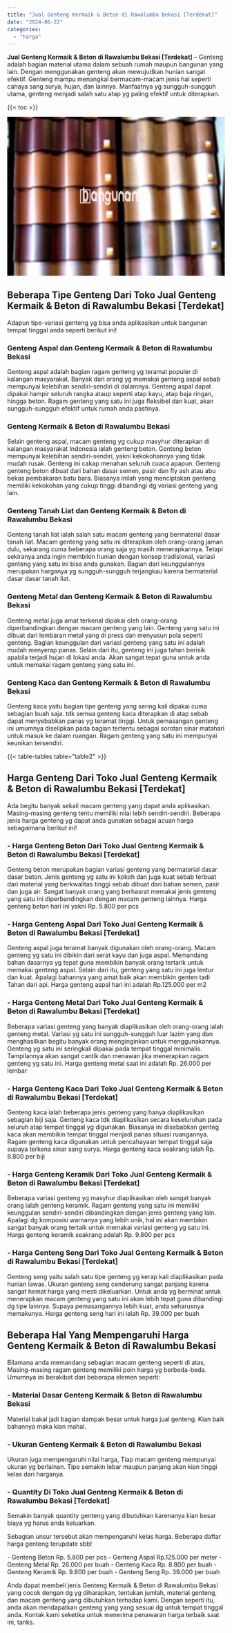 ```yaml
---
title: "Jual Genteng Kermaik & Beton di Rawalumbu Bekasi [Terdekat]"
date: "2024-06-22"
categories: 
  - "harga"
---
```


**Jual Genteng Kermaik & Beton di Rawalumbu Bekasi \[Terdekat\]** – Genteng adalah bagian material utama dalam sebuah rumah maupun bangunan yang lain. Dengan menggunakan genteng akan mewujudkan hunian sangat efektif. Genteng mampu menangkal bermacam-macam jenis hal seperti cahaya sang surya, hujan, dan lainnya. Manfaatnya yg sungguh-sungguh utama, genteng menjadi salah satu atap yg paling efektif untuk diterapkan.

{{< toc >}}

![Jual Genteng Kermaik & Beton di Rawalumbu Bekasi [Terdekat]](/images/genteng-minimalis-murah13.png)

## Beberapa Tipe Genteng Dari Toko Jual Genteng Kermaik & Beton di Rawalumbu Bekasi \[Terdekat\]

Adapun tipe-variasi genteng yg bisa anda aplikasikan untuk bangunan tempat tinggal anda seperti berikut ini!

### Genteng Aspal dan Genteng Kermaik & Beton di Rawalumbu Bekasi

Genteng aspal adalah bagian ragam genteng yg teramat populer di kalangan masyarakat. Banyak dari orang yg memakai genteng aspal sebab mempunyai kelebihan sendiri-sendiri di dalamnya. Genteng aspal dapat dipakai hampir seluruh rangka ataup seperti atap kayu, atap baja ringan, hingga beton. Ragam genteng yang satu ini juga fleksibel dan kuat, akan sungguh-sungguh efektif untuk rumah anda pastinya.

### Genteng Kermaik & Beton di Rawalumbu Bekasi

Selain genteng aspal, macam genteng yg cukup masyhur diterapkan di kalangan masyarakat Indonesia ialah genteng beton. Genteng beton mempunyai kelebihan sendiri-sendiri, yakni kekokohannya yang tidak mudah rusak. Genteng ini cakap menahan seluruh cuaca apapun. Genteng genteng beton dibuat dari bahan dasar semen, pasir dan fly ash atau abu bekas pembakaran batu bara. Biasanya inilah yang menciptakan genteng memiliki kekokohan yang cukup tinggi dibandingi dg variasi genteng yang lain.

### Genteng Tanah Liat dan Genteng Kermaik & Beton di Rawalumbu Bekasi

Genteng tanah liat ialah salah satu macam genteng yang bermaterial dasar tanah liat. Macam genteng yang satu ini diterapkan oleh orang-orang jaman dulu, sekarang cuma beberapa orang saja yg masih menerapkannya. Tetapi sekiranya anda ingin membikin hunian dengan konsep tradisional, variasi genteng yang satu ini bisa anda gunakan. Bagian dari keunggulannya merupakan harganya yg sungguh-sungguh terjangkau karena bermaterial dasar dasar tanah liat.

### Genteng Metal dan Genteng Kermaik & Beton di Rawalumbu Bekasi

Genteng metal juga amat terkenal dipakai oleh orang-orang diperbandingkan dengan macam genteng yang lain. Genteng yang satu ini dibuat dari lembaran metal yang di press dan menyusun pola seperti genteng. Bagian keunggulan dari variasi genteng yang satu ini adalah mudah menyerap panas. Selain dari itu, genteng ini juga tahan berisik apabila terjadi hujan di lokasi anda. Akan sangat tepat guna untuk anda untuk memakai ragam genteng yang satu ini.

### Genteng Kaca dan Genteng Kermaik & Beton di Rawalumbu Bekasi

Genteng kaca yaitu bagian tipe genteng yang sering kali dipakai cuma sebagian buah saja. tdk semua genteng kaca diterapkan di atap sebab dapat menyebabkan panas yg teramat tinggi. Untuk pemasangan genteng ini umumnya diselipkan pada bagian tertentu sebagai sorotan sinar matahari untuk masuk ke dalam ruangan. Ragam genteng yang satu ini mempunyai keunikan tersendiri.

{{< table-tables table="table2" >}}

## Harga Genteng Dari Toko Jual Genteng Kermaik & Beton di Rawalumbu Bekasi \[Terdekat\]

Ada begitu banyak sekali macam genteng yang dapat anda aplikasikan. Masing-masing genteng tentu memiliki nilai lebih sendiri-sendiri. Beberapa jenis harga genteng yg dapat anda gunakan sebagai acuan harga sebagaimana berikut ini!

### \- Harga Genteng Beton Dari Toko Jual Genteng Kermaik & Beton di Rawalumbu Bekasi \[Terdekat\]

Genteng beton merupakan bagian variasi genteng yang bermaterial dasar dasar beton. Jenis genteng yg satu ini kokoh dan juga kuat sebab terbuat dari material yang berkwalitas tinggi sebab dibuat dari bahan semen, pasir dan juga air. Sangat banyak orang yang berhasrat memakai jenis genteng yang satu ini diperbandingkan dengan macam genteng lainnya. Harga genteng beton hari ini yakni Rp. 5.800 per pcs

### \- Harga Genteng Aspal Dari Toko Jual Genteng Kermaik & Beton di Rawalumbu Bekasi \[Terdekat\]

Genteng aspal juga teramat banyak digunakan oleh orang-orang. Macam genteng yg satu ini dibikin dari serat kayu dan juga aspal. Memandang bahan dasarnya yg tepat guna membikin banyak orang tertarik untuk memakai genteng aspal. Selain dari itu, genteng yang satu ini juga lentur dan kuat. Apalagi bahannya yang amat baik akan membikin genten tadi Tahan dari api. Harga genteng aspal hari ini adalah Rp.125.000 per m2

### \- Harga Genteng Metal Dari Toko Jual Genteng Kermaik & Beton di Rawalumbu Bekasi \[Terdekat\]

Beberapa variasi genteng yang banyak diaplikasikan oleh orang-orang ialah genteng metal. Variasi yg satu ini sungguh-sungguh luar lazim yang dan menghasilkan begitu banyak orang menginginkan untuk menggunakannya. Genteng yg satu ini seringkali dipakai pada tempat tinggal minimalis. Tampilannya akan sangat cantik dan menawan jika menerapkan ragam genteng yg satu ini. Harga genteng metal saat ini adalah Rp. 26.000 per lembar

### \- Harga Genteng Kaca Dari Toko Jual Genteng Kermaik & Beton di Rawalumbu Bekasi \[Terdekat\]

Genteng kaca ialah beberapa jenis genteng yang hanya diaplikasikan sebagian biji saja. Genteng kaca tdk diaplikasikan secara keseluruhan pada seluruh atap tempat tinggal yg digunakan. Biasanya ini disebabkan genteg kaca akan membikin tempat tinggal menjadi panas situasi ruangannya. Ragam genteng kaca digunakan untuk pencahayaan tempat tinggal saja supaya terkena sinar sang surya. Harga genteng kaca seakrang ialah Rp. 8.800 per biji

### \- Harga Genteng Keramik Dari Toko Jual Genteng Kermaik & Beton di Rawalumbu Bekasi \[Terdekat\]

Beberapa variasi genteng yg masyhur diaplikasikan oleh sangat banyak orang ialah genteng keramik. Ragam genteng yang satu ini memiliki keunggulan sendiri-sendiri dibandingkan dengan jenis genteng yang lain. Apalagi dg komposisi warnanya yang lebih unik, hal ini akan membikin sangat banyak orang tertaik untuk memakai variasi genteng yg satu ini. Harga genteng keramik seakrang adalah Rp. 9.800 per pcs

### \- Harga Genteng Seng Dari Toko Jual Genteng Kermaik & Beton di Rawalumbu Bekasi \[Terdekat\]

Genteng seng yaitu salah satu tipe genteng yg kerap kali diaplikasikan pada hunian lawas. Ukuran genteng seng cenderung sangat panjang karena sangat hemat harga yang mesti dikeluarkan. Untuk anda yg berminat untuk menerapkan macam genteng yang satu ini akan lebih tepat guna dibandingi dg tipe lainnya. Supaya pemasangannya lebih kuat, anda seharusnya memakunya. Harga genteng seng hari ini ialah Rp. 39.000 per buah

## Beberapa Hal Yang Mempengaruhi Harga Genteng Kermaik & Beton di Rawalumbu Bekasi

Bilamana anda memandang sebagian macam genteng seperti di atas, Masing-masing ragam genteng memiliki poin harga yg berbeda-beda. Umumnya ini berakibat dari beberapa elemen seperti:

### \- Material Dasar Genteng Kermaik & Beton di Rawalumbu Bekasi

Material bakal jadi bagian dampak besar untuk harga jual genteng. Kian baik bahannya maka kian mahal.

### \- Ukuran Genteng Kermaik & Beton di Rawalumbu Bekasi

Ukuran juga mempengaruhi nilai harga, Tiap macam genteng mempunyai ukuran yg berlainan. Tipe semakin lebar maupun panjang akan kian tinggi kelas dari harganya.

### \- Quantity Di Toko Jual Genteng Kermaik & Beton di Rawalumbu Bekasi \[Terdekat\]

Semakin banyak quantity genteng yang dibutuhkan karenanya kian besar biaya yg harus anda keluarkan.

Sebagian unsur tersebut akan mempengaruhi kelas harga. Beberapa daftar harga genteng terupdate sbb!

\- Genteng Beton Rp. 5.800 per pcs - Genteng Aspal Rp.125.000 per meter - Genteng Metal Rp. 26.000 per buah - Genteng Kaca Rp. 8.800 per buah - Genteng Keramik Rp. 9.800 per buah - Genteng Seng Rp. 39.000 per buah

Anda dapat membeli jenis Genteng Kermaik & Beton di Rawalumbu Bekasi yang cocok dengan dg yg diharapkan, tentukan jumlah, material genteng, dan macam genteng yang dibutuhkan terhadap kami. Dengan seperti itu, anda akan mendapatkan genteng yang yang sesuai dg untuk tempat tinggal anda. Kontak kami seketika untuk menerima penawaran harga terbaik saat ini, tanks.
